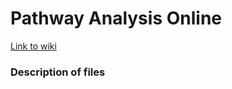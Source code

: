 # Pathway Analysis Online

[Link to wiki](https://github.com/gladstone-institutes/Bioinformatics-Workshops/wiki/Introduction-to-Pathway-Analysis)

### Description of files
